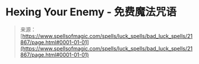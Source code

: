 <!--yml

category: 未分类

date: 2024-06-12 19:05:45

-->

# **Hexing Your Enemy** - 免费魔法咒语

> 来源：[https://www.spellsofmagic.com/spells/luck_spells/bad_luck_spells/21867/page.html#0001-01-01](https://www.spellsofmagic.com/spells/luck_spells/bad_luck_spells/21867/page.html#0001-01-01)
